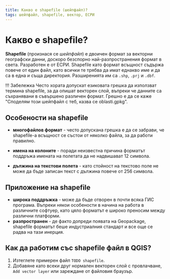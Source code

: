 ```yaml
---
title: Какво е shapefile (шейпфайл)?
tags: шейпфайл, shapefile, вектор, ЕСРИ
---
```


# Какво е shapefile?

**Shapefile** (произнася се *шейпфайл*) е двоичен формат за векторни географски данни, доскоро безспорно най-разпространения формат в света. Разработен е от ЕСРИ. Shapefile като формат всъщност съдържа повече от един файл, като всички те трябва да имат еднакво име и да са в една и съща директория. Разширенията им са `.shp`, `.prj` и `.dbf`.

!!! Забележка
    Често хората допускат езиковата грешка да използват термина shapefile, за да опишат векторен слой, въпреки че данните са съхранявани в съвършено различен формат. Грешно е да се каже "Споделям този шейпфайл с теб, казва се oblasti.gpkg".

## Особености на shapefile

- **многофайлов формат** - често допускана грешка е да се забрави, че shapefile-а всъщност се състои от няколко файла, за да работи правилно.

- **имена на колоните** - поради неизвестна причина форматът поддръжа имената на полетата да не надвишават 12 символа. 

- **дължина на текстови полета** - като стойност на текстово поле не може да бъде записан текст с дължина повече от 256 символа.

## Приложение на shapefile

- **широка поддръжка** - може да бъде отворен в почти всяка ГИС програма. Въпреки някои особености в начина на работа в различните софтуер, като цяло форматът е широко преносим между различни платформи.
- **разпространен** - де факто допреди появата на Geopackage, shapefile форматът беше индустриалния стандарт и все още се радва на тази инерция.

## Как да работим със shapefile файл в QGIS?

1. Изтеглете примерен файл `TODO shapefile`.
1. Добавяне като всеки друг нормален векторен слой с провлачване, `Add vector layer` или зареждане от файловия браузър.

[^2]: (en) Спецификация rfc4180: https://tools.ietf.org/html/rfc4180